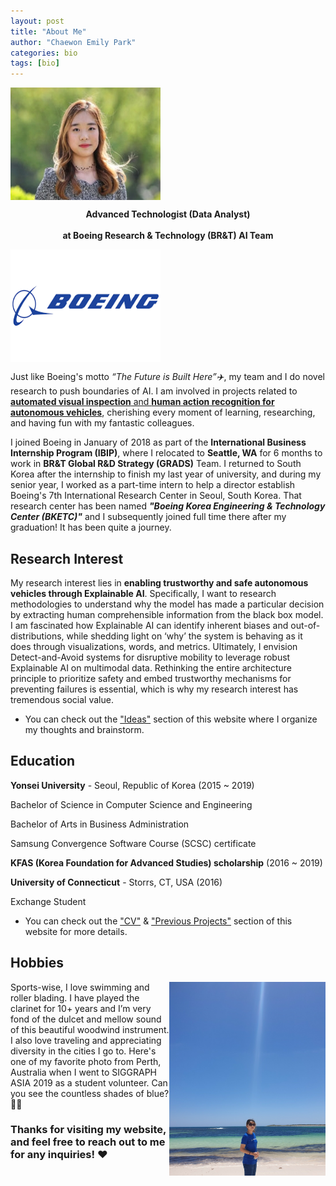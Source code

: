 ```yaml
---
layout: post
title: "About Me"
author: "Chaewon Emily Park"
categories: bio
tags: [bio]
---
```



<img align="middle" src="assets/img/경영학과-박채원-2015123072_32-02.jpeg" width="240" height="180"> 
</br>

**<center>Advanced Technologist (Data Analyst)</center>**  
**<center>at Boeing Research & Technology (BR&T) AI Team</center>**

<img align="middle" src="assets/img/boeing.png" width="240" height="180">

Just like Boeing's motto _“The Future is Built Here”✈️_, my team and I do novel research to push boundaries of AI. I am involved in projects related to <ins>**automated visual inspection** and **human action recognition for autonomous vehicles**</ins>, cherishing every moment of learning, researching, and having fun with my fantastic colleagues.

I joined Boeing in January of 2018 as part of the **International Business Internship Program (IBIP)**, where I relocated to **Seattle, WA** for 6 months to work in **BR&T Global R&D Strategy (GRADS)** Team. I returned to South Korea after the internship to finish my last year of university, and during my senior year, I worked as a part-time intern to help a director establish Boeing's 7th International Research Center in Seoul, South Korea. That research center has been named _**"Boeing Korea Engineering & Technology Center (BKETC)"**_ and I subsequently joined full time there after my graduation! It has been quite a journey.  


## Research Interest

My research interest lies in **enabling trustworthy and safe autonomous vehicles through Explainable AI**. Specifically, I want to research methodologies to understand why the model has made a particular decision by extracting human comprehensible information from the black box model. I am fascinated how Explainable AI can identify inherent biases and out-of-distributions, while shedding light on ‘why’ the system is behaving as it does through visualizations, words, and metrics. Ultimately, I envision Detect-and-Avoid systems for disruptive mobility to leverage robust Explainable AI on multimodal data. Rethinking the entire architecture principle to prioritize safety and embed trustworthy mechanisms for preventing failures is essential, which is why my research interest has tremendous social value.

* You can check out the ["Ideas"](https://emilypark0418.github.io/pages/ideas.html) section of this website where I organize my thoughts and brainstorm. 


## Education

**Yonsei University** - Seoul, Republic of Korea (2015 ~ 2019)

Bachelor of Science in Computer Science and Engineering

Bachelor of Arts in Business Administration

Samsung Convergence Software Course (SCSC) certificate 

**KFAS (Korea Foundation for Advanced Studies) scholarship** (2016 ~ 2019)

**University of Connecticut** - Storrs, CT, USA (2016)

Exchange Student


* You can check out the ["CV"](https://emilypark0418.github.io/pages/cv.html) & ["Previous Projects"](https://emilypark0418.github.io/pages/projects.html) section of this website for more details.


## Hobbies

<img align="right" src="assets/img/perth.jpg" width="250" height="310"> 

Sports-wise, I love swimming and roller blading. I have played the clarinet for 10+ years and I’m very fond of the dulcet and mellow sound of this beautiful woodwind instrument. I also love traveling and appreciating diversity in the cities I go to. Here's one of my favorite photo from Perth, Australia when I went to SIGGRAPH ASIA 2019 as a student volunteer. Can you see the countless shades of blue? 🌊🌊


### Thanks for visiting my website, and feel free to reach out to me for any inquiries! ❤️
